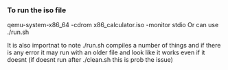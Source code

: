 ### To run the iso file
qemu-system-x86_64 -cdrom x86_calculator.iso -monitor stdio
Or can use
./run.sh

It is also importnat to note ./run.sh compiles a number of things and if there is any error it may run with an older file and look like it works even if it doesnt (if doesnt run after ./clean.sh this is prob the issue)